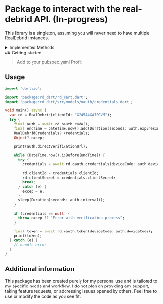 # Package to interact with the real-debrid API. (In-progress)

This library is a singleton, assuming you will never need to have multiple RealDebrid instances.

<details>
    <summary>Implemented Methods</summary>
<<<<<<< HEAD
    
=======
>>>>>>> d4b3ee9683658cf9ab272af16c7adf9d2e6edd2f
- [ ] /disable_access_token
- [ ] /time
- [ ] /time/iso

- [x] /user

/unrestrict
- [ ] /unrestrict/check
- [x] /unrestrict/link
- [ ] /unrestrict/folder
- [ ] /unrestrict/containerFile
- [ ] /unrestrict/containerLink

/traffic
- [ ] /traffic
- [ ] /traffic/details

/streaming
- [ ] /streaming/transcode/{id}
- [ ] /stream/mediaInfos/{id}

/downloads
- [ ] /downloads
- [ ] /downloads/delete/{id}

/torrents
- [ ] /torrents
- [x] /torrents/info/{id}
- [x] /torrents/instantAvailability/{hash}
- [ ] /torrents/activeCount
- [ ] /torrents/availableHosts
- [ ] /torrents/addTorrent
- [x] /torrents/addMagnet
- [x] /torrents/selectFiles/{id}
- [ ] /torrents/delete/{id}

/hosts
- [ ] /hosts
- [ ] /hosts/status
- [ ] /hosts/regex
- [ ] /hosts/regexFolder
- [ ] /hosts/domains

/settings
- [ ] /settings
- [ ] /settings/update
- [ ] /settings/convertPoints
- [ ] /settings/changePassword
- [ ] /settings/avatarFile
- [ ] /settings/avatarDelete


</details>
## Getting started

> Add to your pubspec.yaml
> Profit

## Usage

```dart
import 'dart:io';

import 'package:rd_dart/rd_dart.dart';
import 'package:rd_dart/src/models/oauth/credentials.dart';

void main() async {
  var rd = RealDebrid(clientId: "X245A4XAIBGVM");
  try {
    final auth = await rd.oauth.code();
    final endTime = DateTime.now().add(Duration(seconds: auth.expiresIn));
    RealDebridCredentials? credentials;
    Object? excep;

    print(auth.directVerificationUrl);

    while (DateTime.now().isBefore(endTime)) {
      try {
        credentials = await rd.oauth.credentials(deviceCode: auth.deviceCode);

        rd.clientId = credentials.clientId;
        rd.clientSecret = credentials.clientSecret;
        break;
      } catch (e) {
        excep = e;
      }
      sleep(Duration(seconds: auth.interval));
    }

    if (credentials == null) {
      throw excep ?? "Error with verification process";
    }

    final token = await rd.oauth.token(deviceCode: auth.deviceCode);
    print(token);
  } catch (e) {
    // handle error
  }
}
```

## Additional information

This package has been created purely for my personal use and is tailored to my specific needs and workflow.
I do not plan on providing any support, taking feature requests, or addressing issues opened by others. Feel free to use or modify the code as you see fit.
